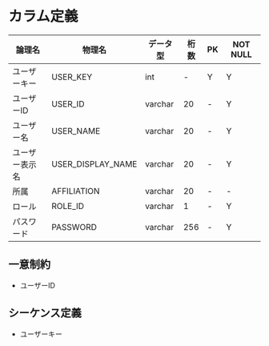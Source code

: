 # カラム定義
| 論理名 | 物理名 | データ型 | 桁数 | PK | NOT NULL |
| ------ | ----- | ------- | ---- | -- | -------- |  
| ユーザーキー | USER_KEY | int | - | Y | Y |
| ユーザーID | USER_ID | varchar | 20 | - | Y |
| ユーザー名 | USER_NAME | varchar | 20 | - | Y |
| ユーザー表示名 | USER_DISPLAY_NAME | varchar | 20 | - | Y |
| 所属 | AFFILIATION | varchar | 20 | - | - |
| ロール | ROLE_ID | varchar | 1 | - | Y |
| パスワード | PASSWORD | varchar | 256 | - | Y |

## 一意制約
* ユーザーID

## シーケンス定義
* ユーザーキー
